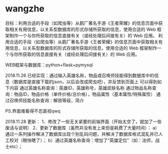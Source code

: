 # wangzhe
目标：利用合适的手段（如爬虫等）从鹅厂著名手游《王者荣耀》的信息页面中获取相关有用信息，以关系型数据库的形式存储所获取的信息，使用合适的 Web 框架制作一个与你所获取的信息直接有关（或经处理后间接有关）的 Web 应用。
利用合适的手段（如爬虫等）从鹅厂著名手游《王者荣耀》的信息页面中获取相关有用信息，以关系型数据库的形式存储所获取的信息，使用合适的 Web 框架制作一个与你所获取的信息直接有关（或经处理后间接有关）的 Web 应用。

WEB框架与数据库：python+flask+pymysql

2018.11.26
已经实现：通过输入英雄名称，物品或召唤师技能得到数据库中的信息（数据库是直接下载的json，以后会改成爬虫吧），并反馈到页面上
可以得到如下内容
通过英雄名称查询：英雄ID，英雄称号，英雄皮肤名称
通过物品名称查询：物品ID，物品价格（单件价格/总价格），物品属性（基本属性/特殊属性）
通过召唤师技能名称查询：解锁等级，简介

PS.界面难看得不忍直视qwq

2018.11.28
更新：
1、修改了一些无关紧要的前端界面（开始太空了，就加了一些废话与说明）
2、更新了数据库（虽然并没有发上来但是耗费了大量时间）：
   a）通过一系列操作解决了数据库出现个别乱码问题，并解决了数据库格式混乱并已人工校对（眼快瞎了）；
   b）通过英雄名称查询：增加了“英雄定位”（如：法师，战士etc）；
   

